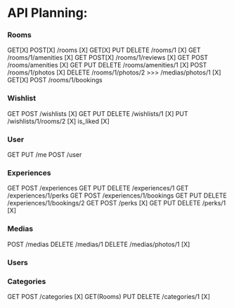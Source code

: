 # API Planning:

### Rooms

GET[X] POST[X] /rooms [X]
GET[X] PUT DELETE /rooms/1 [X]
GET /rooms/1/amenities [X]
GET POST[X] /rooms/1/reviews [X]
GET POST /rooms/amenities [X]
GET PUT DELETE /rooms/amenities/1 [X]
POST /rooms/1/photos [X]
DELETE /rooms/1/photos/2 >>> /medias/photos/1 [X]
GET[X] POST /rooms/1/bookings

### Wishlist

GET POST /wishlists [X]
GET PUT DELETE /wishlists/1 [X]
PUT /wishlists/1/rooms/2 [X]
is_liked [X]

### User

GET PUT /me
POST /user

### Experiences

GET POST /experiences
GET PUT DELETE /experiences/1
GET /experiences/1/perks
GET POST /experiences/1/bookings
GET PUT DELETE /experiences/1/bookings/2
GET POST /perks [X]
GET PUT DELETE /perks/1 [X]

### Medias

POST /medias
DELETE /medias/1
DELETE /medias/photos/1 [X]

### Users

### Categories

GET POST /categories [X]
GET(Rooms) PUT DELETE /categories/1 [X]
